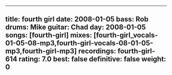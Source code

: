 
---
title: fourth girl
date: 2008-01-05
bass:	Rob
drums:	Mike
guitar:	Chad
day: 2008-01-05
songs: [fourth-girl]
mixes: [fourth-girl_vocals-01-05-08-mp3,fourth-girl-vocals-08-01-05-mp3,fourth-girl-mp3]
recordings: fourth-girl-614
rating: 7.0
best: false
definitive: false
weight: 0
---
